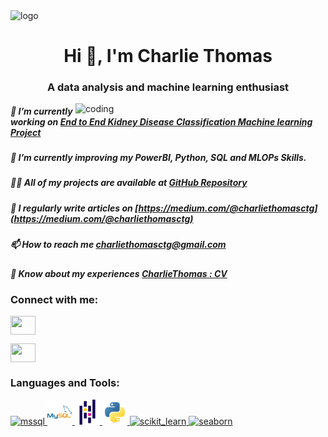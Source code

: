 <img src="https://github.com/charliethomasct82/charliethomasct82/blob/main/GithubGif.gif" alt="logo" width="1000" height="400">

<h1 align="center">Hi 👋, I'm Charlie Thomas</h1>
<h3 align="center">A data analysis and machine learning enthusiast</h3>

<img align="right" alt="coding" width="400" src="https://user-images.githubusercontent.com/55389276/140866485-8fb1c876-9a8f-4d6a-98dc-08c4981eaf70.gif">



##### 🔭 I’m currently working on [End to End Kidney Disease Classification Machine learning Project](https://github.com/charliethomasct82/Kidney_disease_classification_deep_learning_project)

##### 🌱 I’m currently improving my **PowerBI, Python, SQL and MLOPs** Skills.

##### 👨‍💻 All of my projects are available at [GitHub Repository](https://github.com/charliethomasct82?tab=repositories)

##### 📝 I regularly write articles on [https://medium.com/@charliethomasctg](https://medium.com/@charliethomasctg)

##### 📫 How to reach me **charliethomasctg@gmail.com**

##### 📄 Know about my experiences [CharlieThomas : CV](https://docs.google.com/document/d/1xeI-EGh0dkiQwvRycohMLtvs4sp1TX1G/edit?usp=sharing&ouid=116877927878788871150&rtpof=true&sd=true)


<h3 align="left">Connect with me:</h3>
<p align="left">
<a href="https://charliethomasct82.github.io/Website/" target="blank"><img align="center" src="https://github.com/charliethomasct82/charliethomasct82/assets/93368865/f81e2b69-bbde-4167-a725-a4b09600b9ce" height="30" width="40" /></a>
 
<a href="https://www.linkedin.com/in/charliethomas20121999/" target="blank"><img align="center" src="https://raw.githubusercontent.com/rahuldkjain/github-profile-readme-generator/master/src/images/icons/Social/linked-in-alt.svg" height="30" width="40" /></a>



 

<h3 align="left">Languages and Tools:</h3>
<p align="left"> <a href="https://www.microsoft.com/en-us/sql-server" target="_blank" rel="noreferrer"> <img src="https://www.svgrepo.com/show/303229/microsoft-sql-server-logo.svg" alt="mssql" width="40" height="40"/> </a> <a href="https://www.mysql.com/" target="_blank" rel="noreferrer"> <img src="https://raw.githubusercontent.com/devicons/devicon/master/icons/mysql/mysql-original-wordmark.svg" alt="mysql" width="40" height="40"/> </a> <a href="https://pandas.pydata.org/" target="_blank" rel="noreferrer"> 
 <img src="https://raw.githubusercontent.com/devicons/devicon/2ae2a900d2f041da66e950e4d48052658d850630/icons/pandas/pandas-original.svg" alt="pandas" width="40" height="40"/> </a> <a href="https://www.python.org" target="_blank" rel="noreferrer"> <img src="https://raw.githubusercontent.com/devicons/devicon/master/icons/python/python-original.svg" alt="python" width="40" height="40"/> </a> <a href="https://scikit-learn.org/" target="_blank" rel="noreferrer"> <img src="https://upload.wikimedia.org/wikipedia/commons/0/05/Scikit_learn_logo_small.svg" alt="scikit_learn" width="40" height="40"/> </a> <a href="https://seaborn.pydata.org/" target="_blank" rel="noreferrer"> <img src="https://seaborn.pydata.org/_images/logo-mark-lightbg.svg" alt="seaborn" width="40" height="40"/> </a> </p>


<!-- <h3 align="left">Support:</h3> -->
<!-- <p><a href="https://www.buymeacoffee.com/simplified"> <img align="left" src="https://cdn.buymeacoffee.com/buttons/v2/default-yellow.png" height="50" width="210" alt="simplified learner" /></a></p><br><br>

<p><img align="left" src="https://github-readme-stats.vercel.app/api/top-langs?username=ashutosh-pmishra&show_icons=true&locale=en&layout=compact" alt="ashutosh-pmishra" /></p>

<p>&nbsp;<img align="center" src="https://github-readme-stats.vercel.app/api?username=ashutosh-pmishra&show_icons=true&locale=en" alt="ashutosh-pmishra" /></p>

<p><img align="center" src="https://github-readme-streak-stats.herokuapp.com/?user=ashutosh-pmishra&" alt="ashutosh-pmishra" /></p>
 -->

